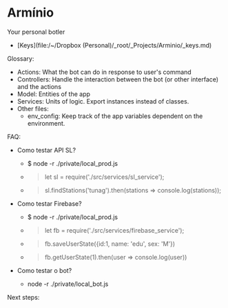 # Armínio

Your personal botler

* [Keys](file:/~/Dropbox (Personal)/_root/_Projects/Arminio/_keys.md)

Glossary:

* Actions: What the bot can do in response to user's command
* Controllers: Handle the interaction between the bot (or other interface) and the actions
* Model: Entities of the app
* Services: Units of logic. Export instances instead of classes.
* Other files:
    - env_config: Keep track of the app variables dependent on the environment.

FAQ:

* Como testar API SL?
    - $ node -r ./private/local_prod.js
    - > let sl = require('./src/services/sl_service');
    - > sl.findStations('tunag').then(stations => console.log(stations));

* Como testar Firebase?
    - $ node -r ./private/local_prod.js
    - > let fb = require('./src/services/firebase_service');
    - > fb.saveUserState({id:1, name: 'edu', sex: 'M'})
    - > fb.getUserState(1).then(user => console.log(user))

* Como testar o bot?
    - node -r ./private/local_bot.js

Next steps:
